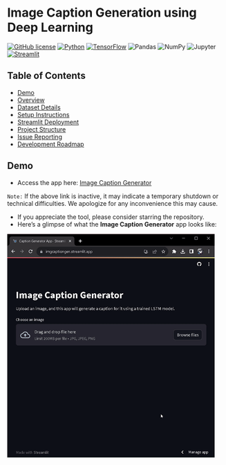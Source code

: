 # Image Caption Generation using Deep Learning

[![GitHub license](https://img.shields.io/github/license/Sajid030/image-caption-generator)](https://github.com/Sajid030/image-caption-generator/blob/master/LICENSE.md)
[![Python](https://img.shields.io/badge/-Python-3776AB?logo=python&logoColor=white)](https://www.python.org/)
[![TensorFlow](https://img.shields.io/badge/-TensorFlow-FF6F00?logo=tensorflow&logoColor=white)](https://www.tensorflow.org/)
![Pandas](https://img.shields.io/badge/-Pandas-150458?logo=pandas&logoColor=white)
![NumPy](https://img.shields.io/badge/-NumPy-013243?logo=numpy&logoColor=white)
![Jupyter](https://img.shields.io/badge/-Jupyter-F37626?logo=jupyter&logoColor=white)
[![Streamlit](https://img.shields.io/badge/-Streamlit-FF4B4B)](https://www.streamlit.io/)

## Table of Contents

- [Demo](#demo)
- [Overview](#overview)
- [Dataset Details](#dataset-details)
- [Setup Instructions](#setup-instructions)
- [Streamlit Deployment](#streamlit-deployment)
- [Project Structure](#project-structure)
- [Issue Reporting](#issue-reporting)
- [Development Roadmap](#development-roadmap)

## Demo

- Access the app here: [Image Caption Generator](https://imgcaptiongen.streamlit.app/)

`Note:` If the above link is inactive, it may indicate a temporary shutdown or technical difficulties. We apologize for any inconvenience this may cause.

- If you appreciate the tool, please consider starring the repository.
- Here’s a glimpse of what the **Image Caption Generator** app looks like:

![Caption Generator Demo](resource/demo.gif)

